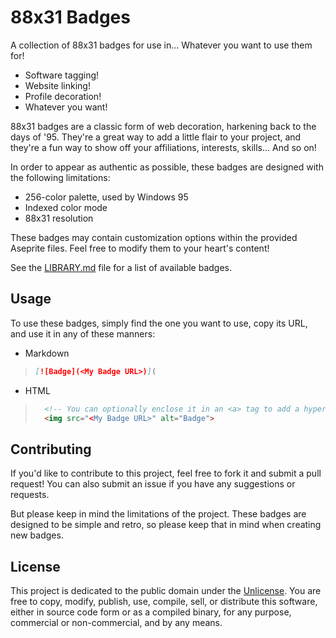 # 88x31 Badges

A collection of 88x31 badges for use in... Whatever you want to use them for!

- Software tagging!
- Website linking!
- Profile decoration!
- Whatever you want!

88x31 badges are a classic form of web decoration, harkening back to the days of '95. They're a great way to add a little flair to your project, and they're a fun way to show off your affiliations, interests, skills... And so on!

In order to appear as authentic as possible, these badges are designed with the following limitations:

- 256-color palette, used by Windows 95
- Indexed color mode
- 88x31 resolution

These badges may contain customization options within the provided Aseprite files. Feel free to modify them to your heart's content!

See the [LIBRARY.md](./LIBRARY.md) file for a list of available badges.

## Usage

To use these badges, simply find the one you want to use, copy its URL, and use it in any of these manners:

- Markdown

> ```markdown
> [![Badge](<My Badge URL>)](
> ```

- HTML

> ```html
>   <!-- You can optionally enclose it in an <a> tag to add a hyperlink -->
>   <img src="<My Badge URL>" alt="Badge">
> ```

## Contributing

If you'd like to contribute to this project, feel free to fork it and submit a pull request! You can also submit an issue if you have any suggestions or requests.

But please keep in mind the limitations of the project. These badges are designed to be simple and retro, so please keep that in mind when creating new badges.

## License

This project is dedicated to the public domain under the [Unlicense](https://unlicense.org/). You are free to copy, modify, publish, use, compile, sell, or distribute this software, either in source code form or as a compiled binary, for any purpose, commercial or non-commercial, and by any means.
